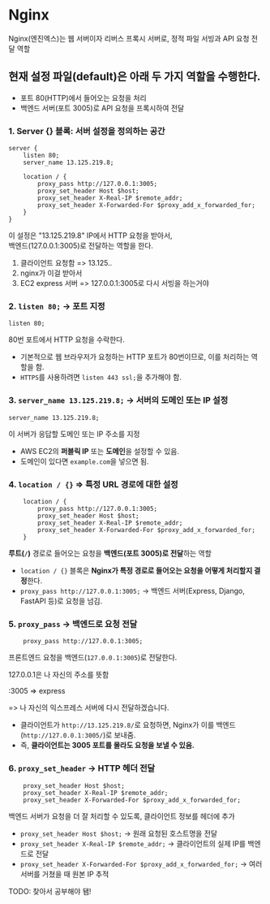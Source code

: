 # Nginx

Nginx(엔진엑스)는 웹 서버이자 리버스 프록시 서버로, 정적 파일 서빙과 API 요청 전달 역할

## 현재 설정 파일(default)은 아래 두 가지 역할을 수행한다.

- 포트 80(HTTP)에서 들어오는 요청을 처리
- 백엔드 서버(포트 3005)로 API 요청을 프록시하여 전달

### 1. Server {} 블록: 서버 설정을 정의하는 공간

```Nginx
server {
    listen 80;
    server_name 13.125.219.8;

    location / {
        proxy_pass http://127.0.0.1:3005;
        proxy_set_header Host $host;
        proxy_set_header X-Real-IP $remote_addr;
        proxy_set_header X-Forwarded-For $proxy_add_x_forwarded_for;
    }
}
```

이 설정은 "13.125.219.8" IP에서 HTTP 요청을 받아서,  
백엔드(127.0.0.1:3005)로 전달하는 역할을 한다.

1. 클라이언트 요청함 => 13.125..
2. nginx가 이걸 받아서
3. EC2 express 서버 => 127.0.0.1:3005로 다시 서빙을 하는거야

### 2. `listen 80;` → 포트 지정

```nginx
listen 80;
```

80번 포트에서 HTTP 요청을 수락한다.

- 기본적으로 웹 브라우저가 요청하는 HTTP 포트가 80번이므로, 이를 처리하는 역할을 함.
- `HTTPS`를 사용하려면 `listen 443 ssl;`을 추가해야 함.

### 3. `server_name 13.125.219.8;` → 서버의 도메인 또는 IP 설정

```nginx
server_name 13.125.219.8;
```

이 서버가 응답할 도메인 또는 IP 주소를 지정

- AWS EC2의 **퍼블릭 IP** 또는 **도메인**을 설정할 수 있음.
- 도메인이 있다면 `example.com`을 넣으면 됨.

### 4. `location / {}` => 특정 URL 경로에 대한 설정

```Nginx
    location / {
        proxy_pass http://127.0.0.1:3005;
        proxy_set_header Host $host;
        proxy_set_header X-Real-IP $remote_addr;
        proxy_set_header X-Forwarded-For $proxy_add_x_forwarded_for;
    }
```

**루트(`/`)** 경로로 들어오는 요청을 **백엔드(포트 3005)로 전달**하는 역할

- `location / {}` 블록은 **Nginx가 특정 경로로 들어오는 요청을 어떻게 처리할지 결정**한다.
- `proxy_pass http://127.0.0.1:3005;` → 백엔드 서버(Express, Django, FastAPI 등)로 요청을 넘김.

### 5. `proxy_pass` → 백엔드로 요청 전달

```Nginx
    proxy_pass http://127.0.0.1:3005;
```

프론트엔드 요청을 백엔드(`127.0.0.1:3005`)로 전달한다.

127.0.0.1은 나 자신의 주소를 뜻함

:3005 => express

=> 나 자신의 익스프레스 서버에 다시 전달하겠습니다.

- 클라이언트가 `http://13.125.219.8/`로 요청하면, Nginx가 이를 백엔드(`http://127.0.0.1:3005/`)로 보내줌.
- 즉, **클라이언트는 3005 포트를 몰라도 요청을 보낼 수 있음.**

### 6. `proxy_set_header` → HTTP 헤더 전달

```Nginx
    proxy_set_header Host $host;
    proxy_set_header X-Real-IP $remote_addr;
    proxy_set_header X-Forwarded-For $proxy_add_x_forwarded_for;
```

백엔드 서버가 요청을 더 잘 처리할 수 있도록, 클라이언트 정보를 헤더에 추가

- `proxy_set_header Host $host;` → 원래 요청된 호스트명을 전달
- `proxy_set_header X-Real-IP $remote_addr;` → 클라이언트의 실제 IP를 백엔드로 전달
- `proxy_set_header X-Forwarded-For $proxy_add_x_forwarded_for;` → 여러 서버를 거쳤을 때 원본 IP 추적

TODO: 찾아서 공부해야 됌!

